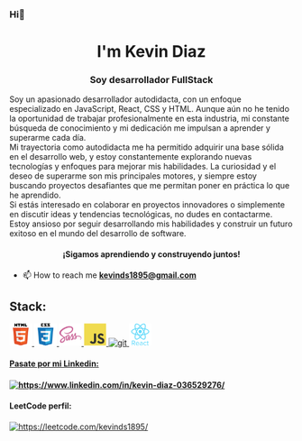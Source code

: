 ### Hi👋

<h1 align="center">I'm Kevin Diaz</h1>
<h3 align="center">Soy desarrollador FullStack</h3>
<p>Soy un apasionado desarrollador autodidacta, con un enfoque especializado en JavaScript, React, CSS y HTML. Aunque aún no he tenido la oportunidad de trabajar profesionalmente en esta industria, mi constante búsqueda de conocimiento y mi dedicación  me impulsan a aprender y superarme cada día.<br>
  Mi trayectoria como autodidacta me ha permitido adquirir una base sólida en el desarrollo web, y estoy constantemente explorando nuevas tecnologías y enfoques para mejorar mis habilidades. La curiosidad y el deseo de superarme son mis principales motores, y siempre estoy buscando proyectos desafiantes que me permitan poner en práctica lo que he aprendido.<br>
Si estás interesado en colaborar en proyectos innovadores o simplemente en discutir ideas y tendencias tecnológicas, no dudes en contactarme. Estoy ansioso por seguir desarrollando mis habilidades y construir un futuro exitoso en el mundo del desarrollo de software.<br>
</p>
<h4 align="center">¡Sigamos aprendiendo y construyendo juntos!</h4>

- 📫 How to reach me **kevinds1895@gmail.com** 

<h2 align="left">Stack:</h2>

<p align="left">
  <a href="https://www.w3.org/html/" target="_blank" rel="noreferrer"> <img src="https://raw.githubusercontent.com/devicons/devicon/master/icons/html5/html5-original-wordmark.svg" alt="html5" width="40" height="40"/> </a> 
   </a> <a href="https://www.w3schools.com/css/" target="_blank" rel="noreferrer"> <img src="https://raw.githubusercontent.com/devicons/devicon/master/icons/css3/css3-original-wordmark.svg" alt="css3" width="40" height="40"/> </a>
    </a> <a href="https://sass-lang.com" target="_blank" rel="noreferrer"> <img src="https://raw.githubusercontent.com/devicons/devicon/master/icons/sass/sass-original.svg" alt="sass" width="40" height="40"/>
  <a href="https://developer.mozilla.org/en-US/docs/Web/JavaScript" target="_blank" rel="noreferrer"> <img src="https://raw.githubusercontent.com/devicons/devicon/master/icons/javascript/javascript-original.svg" alt="javascript" width="40" height="40"/> </a> 
   <a href="https://git-scm.com/" target="_blank" rel="noreferrer"> <img src="https://www.vectorlogo.zone/logos/git-scm/git-scm-icon.svg" alt="git" width="40" height="40"/> </a> 
  <a href="https://reactjs.org/" target="_blank" rel="noreferrer"> <img src="https://raw.githubusercontent.com/devicons/devicon/master/icons/react/react-original-wordmark.svg" alt="react" width="40" height="40"/>
</p>

<h4>Pasate por mi Linkedin:<h4>
 <a href="https://www.linkedin.com/in/kevin-diaz-036529276/" target="blank"><img align="center" src="https://upload.wikimedia.org/wikipedia/commons/thumb/0/01/LinkedIn_Logo.svg/2560px-LinkedIn_Logo.svg.png" alt="https://www.linkedin.com/in/kevin-diaz-036529276/" height="30" width="90" /></a>
<h4 align="left">LeetCode perfil:</h4>
<p align="left">
<a href="https://leetcode.com/kevinds1895/" target="blank"><img align="center" src="https://upload.wikimedia.org/wikipedia/commons/1/19/LeetCode_logo_black.png" alt="https://leetcode.com/kevinds1895/" height="60" width="50" /></a>
</p>



